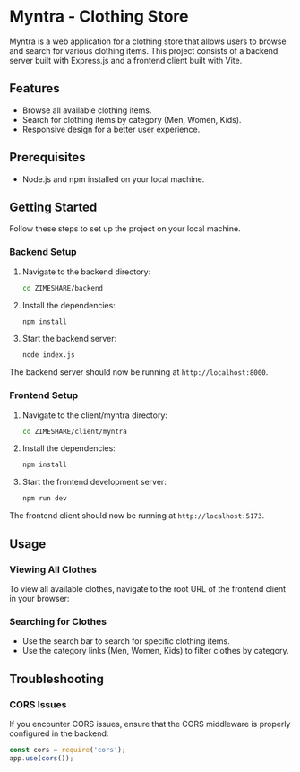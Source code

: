 # Myntra - Clothing Store

Myntra is a web application for a clothing store that allows users to browse and search for various clothing items. This project consists of a backend server built with Express.js and a frontend client built with Vite.


## Features

- Browse all available clothing items.
- Search for clothing items by category (Men, Women, Kids).
- Responsive design for a better user experience.

## Prerequisites

- Node.js and npm installed on your local machine.

## Getting Started

Follow these steps to set up the project on your local machine.

### Backend Setup

1. Navigate to the backend directory:
    ```bash
    cd ZIMESHARE/backend
    ```

2. Install the dependencies:
    ```bash
    npm install
    ```

3. Start the backend server:
    ```bash
    node index.js
    ```

The backend server should now be running at `http://localhost:8000`.

### Frontend Setup

1. Navigate to the client/myntra directory:
    ```bash
    cd ZIMESHARE/client/myntra
    ```

2. Install the dependencies:
    ```bash
    npm install
    ```

3. Start the frontend development server:
    ```bash
    npm run dev
    ```

The frontend client should now be running at `http://localhost:5173`.

## Usage

### Viewing All Clothes

To view all available clothes, navigate to the root URL of the frontend client in your browser:


### Searching for Clothes

- Use the search bar to search for specific clothing items.
- Use the category links (Men, Women, Kids) to filter clothes by category.

## Troubleshooting

### CORS Issues

If you encounter CORS issues, ensure that the CORS middleware is properly configured in the backend:

```javascript
const cors = require('cors');
app.use(cors());


